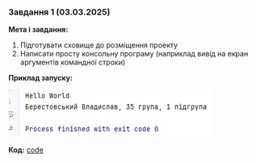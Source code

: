 ### Завдання 1 (03.03.2025)

**Мета і завдання:** 
1. Підготувати сховище до розміщення проекту
2. Написати просту консольну програму (наприклад вивід на екран аргументів командної строки)

**Приклад запуску:**

![img.png](image/img.png)

**Код:**
[code](code)

